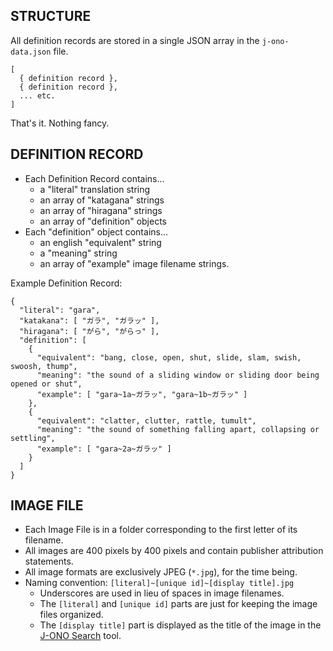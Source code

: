 ## STRUCTURE
All definition records are stored in a single JSON array in the `j-ono-data.json` file.
```
[
  { definition record },
  { definition record },
  ... etc.
]
```

That's it.  Nothing fancy.

## DEFINITION RECORD
* Each Definition Record contains...
  * a "literal" translation string
  * an array of "katagana" strings
  * an array of "hiragana" strings
  * an array of "definition" objects
* Each "definition" object contains...
  * an english "equivalent" string
  * a "meaning" string
  * an array of "example" image filename strings.

Example Definition Record:
```
{
  "literal": "gara",
  "katakana": [ "ガラ", "ガラッ" ],
  "hiragana": [ "がら", "がらっ" ],
  "definition": [
    {
      "equivalent": "bang, close, open, shut, slide, slam, swish, swoosh, thump",
      "meaning": "the sound of a sliding window or sliding door being opened or shut",
      "example": [ "gara~1a~ガラッ", "gara~1b~ガラッ" ]
    },
    {
      "equivalent": "clatter, clutter, rattle, tumult",
      "meaning": "the sound of something falling apart, collapsing or settling",
      "example": [ "gara~2a~ガラッ" ]
    }
  ]
}
```

## IMAGE FILE
* Each Image File is in a folder corresponding to the first letter of its filename.
* All images are 400 pixels by 400 pixels and contain publisher attribution statements.
* All image formats are exclusively JPEG (`*.jpg`), for the time being.
* Naming convention: `[literal]~[unique id]~[display title].jpg`
  * Underscores are used in lieu of spaces in image filenames.
  * The `[literal]` and `[unique id]` parts are just for keeping the image files organized.
  * The `[display title]` part is displayed as the title of the image in the [J-ONO Search](https://j-ono.com/) tool.
